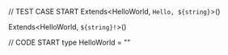 // TEST CASE START 
Extends<HelloWorld, `Hello, ${string}`>()

Extends<HelloWorld, `${string}!`>()

// CODE START
type HelloWorld = ""